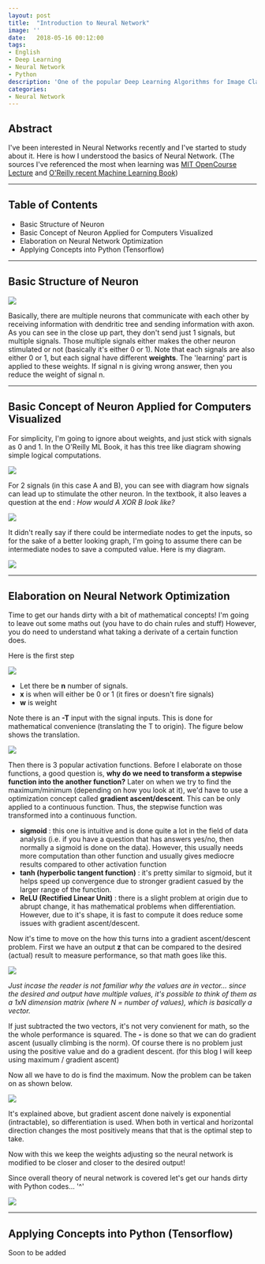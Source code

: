 ```yaml
---
layout: post
title:  "Introduction to Neural Network"
image: ''
date:   2018-05-16 00:12:00
tags:
- English
- Deep Learning
- Neural Network
- Python
description: 'One of the popular Deep Learning Algorithms for Image Classification'
categories:
- Neural Network
---
```


## Abstract

I've been interested in Neural Networks recently and I've started to study about it. Here is how I understood the basics of
Neural Network. (The sources I've referenced the most when learning was
[MIT OpenCourse Lecture](https://www.youtube.com/watch?v=uXt8qF2Zzfo) and
[O'Reilly recent Machine Learning Book](http://shop.oreilly.com/product/0636920052289.do))

-----

## Table of Contents

* Basic Structure of Neuron
* Basic Concept of Neuron Applied for Computers Visualized
* Elaboration on Neural Network Optimization
* Applying Concepts into Python (Tensorflow)

-----

## Basic Structure of Neuron

<img src="../uploads/ml-textbook-NN-neuron.jpg">

Basically, there are multiple neurons that communicate with each other by receiving information with dendritic tree and sending
information with axon. As you can see in the close up part, they don't send just 1 signals, but multiple signals. Those multiple
signals either makes the other neuron stimulated or not (basically it's either 0 or 1). Note that each signals are also either
0 or 1, but each signal have different **weights**. The 'learning' part is applied to these weights. If signal n is giving wrong answer, then you reduce the weight of signal n.

-----

## Basic Concept of Neuron Applied for Computers Visualized

For simplicity, I'm going to ignore about weights, and just stick with signals as 0 and 1. In the O'Reilly ML Book, it has this
tree like diagram showing simple logical computations.

<img src="../uploads/ml-textbook-NN-logical-comp.png">

For 2 signals (in this case A and B), you can see with diagram how signals can lead up to stimulate the other neuron. In the
textbook, it also leaves a question at the end : *How would A XOR B look like?*

<img src="../uploads/challenge-accepted.jpg">

It didn't really say if there could be intermediate nodes to get the inputs, so for the sake of a better looking graph,
I'm going to assume there can be intermediate nodes to save a computed value. Here is my diagram.

<img src="../uploads/ml-textbook-NN-q2.jpg">

------

## Elaboration on Neural Network Optimization

Time to get our hands dirty with a bit of mathematical concepts! I'm going to leave out some maths out (you have to do
chain rules and stuff) However, you do need to understand what taking a derivate of a certain function does.

Here is the first step

<img src="../uploads/ml-textbook-NN-convert.jpg">

* Let there be **n** number of signals.
* **x** is when will either be 0 or 1 (it fires or doesn't fire signals)
* **w** is weight

Note there is an **-T** input with the signal inputs. This is done for mathematical convenience (translating the T to origin).
The figure below shows the translation.

<img src="../uploads/ml-textbook-NN-translation.jpg">

Then there is 3 popular activation functions. Before I elaborate on those functions, a good question is, **why do we need to transform a stepwise function into the another function?** Later on when we try to find the maximum/minimum (depending on how you look at it), we'd have to use a optimization concept called **gradient ascent/descent**. This can be only applied to a continuous function. Thus, the stepwise function was transformed into a continuous function.

* **sigmoid** : this one is intuitive and is done quite a lot in the field of data analysis (i.e. if you have a question that has answers yes/no, then normally a sigmoid is done on the data). However, this usually needs more computation than other function and usually gives mediocre results compared to other activation function
* **tanh (hyperbolic tangent function)** : it's pretty similar to sigmoid, but it helps speed up convergence due to stronger gradient casued by the larger range of the function.
* **ReLU (Rectified Linear Unit)** : there is a slight problem at origin due to abrupt change, it has mathematical problems when differentiation. However, due to it's shape, it is fast to compute it does reduce some issues with gradient ascent/descent.

Now it's time to move on the how this turns into a gradient ascent/descent problem. First we have an output **z** that can be compared to the desired (actual) result to measure performance, so that math goes like this.

<img src="../uploads/ml-textbook-NN-transform-minmax.jpg">

*Just incase the reader is not familiar why the values are in vector... since the desired and output have multiple values, it's possible to think of them as a 1xN dimension matrix (where N = number of values), which is basically a vector.*

If just subtracted the two vectors, it's not very convienent for math, so the the whole performance is squared. The **-** is done so that we can do gradient ascent (usually climbing is the norm). Of course there is no problem just using the positive value and do a gradient descent. (for this blog I will keep using maximum / gradient ascent)

Now all we have to do is find the maximum. Now the problem can be taken on as shown below.

<img src="../uploads/ml-textbook-NN-transform-gradient-ascent.jpg">

It's explained above, but gradient ascent done naively is exponential (intractable), so differentiation is used. When both in vertical and horizontal direction changes the most positively means that that is the optimal step to take.

Now with this we keep the weights adjusting so the neural network is modified to be closer and closer to the desired output!

Since overall theory of neural network is covered let's get our hands dirty with Python codes... '^'

<img src="../uploads/coding.gif">

------

## Applying Concepts into Python (Tensorflow)

Soon to be added

